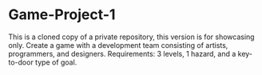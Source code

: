 # Game-Project-1
This is a cloned copy of a private repository, this version is for showcasing only. 
Create a game with a development team consisting of artists, programmers, and designers. Requirements: 3 levels, 1 hazard, and a key-to-door type of goal.
